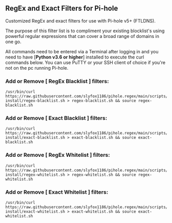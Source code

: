 ## RegEx and Exact Filters for Pi-hole
Customized RegEx and exact filters for use with Pi-hole v5+ (FTLDNS).

The purpose of this filter list is to compliment your existing blocklist's using powerful regular expressions that can cover a broad range of domains in one go.

All commands need to be entered via a Terminal after logging in and you need to have [**Python v3.6 or higher**] installed to execute the curl commands below. You can use PuTTY or your SSH client of choice if you're not on the pc running Pi-hole.

### Add or Remove [ RegEx Blacklist ] filters:
```
/usr/bin/curl https://raw.githubusercontent.com/slyfox1186/pihole.regex/main/scripts/shell-install/regex-blacklist.sh > regex-blacklist.sh && source regex-blacklist.sh

```

### Add or Remove [ Exact Blacklist ] filters:
```
/usr/bin/curl https://raw.githubusercontent.com/slyfox1186/pihole.regex/main/scripts/shell-install/exact-blacklist.sh > exact-blacklist.sh && source exact-blacklist.sh

```

### Add or Remove [ RegEx Whitelist ] filters:
```
/usr/bin/curl https://raw.githubusercontent.com/slyfox1186/pihole.regex/main/scripts/shell-install/regex-whitelist.sh > regex-whitelist.sh && source regex-whitelist.sh

```

### Add or Remove [ Exact Whitelist ] filters:
```
/usr/bin/curl https://raw.githubusercontent.com/slyfox1186/pihole.regex/main/scripts/shell-install/exact-whitelist.sh > exact-whitelist.sh && source exact-whitelist.sh

```
